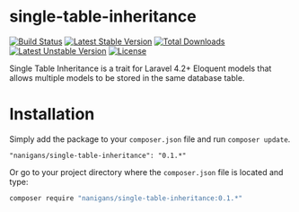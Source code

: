 single-table-inheritance
========================


[![Build Status](https://travis-ci.org/Nanigans/single-table-inheritance.png?branch=master)](https://travis-ci.org/Nanigans/single-table-inheritance)
[![Latest Stable Version](https://poser.pugx.org/nanigans/single-table-inheritance/v/stable.svg)](https://packagist.org/packages/nanigans/single-table-inheritance)
[![Total Downloads](https://poser.pugx.org/nanigans/single-table-inheritance/downloads.svg)](https://packagist.org/packages/nanigans/single-table-inheritance)
[![Latest Unstable Version](https://poser.pugx.org/nanigans/single-table-inheritance/v/unstable.svg)](https://packagist.org/packages/nanigans/single-table-inheritance)
[![License](https://poser.pugx.org/nanigans/single-table-inheritance/license.svg)](https://packagist.org/packages/nanigans/single-table-inheritance)

Single Table Inheritance is a trait for Laravel 4.2+ Eloquent models that allows multiple models to be stored in the same database table.



# Installation
Simply add the package to your `composer.json` file and run `composer update`.

```
"nanigans/single-table-inheritance": "0.1.*"
```

Or go to your project directory where the `composer.json` file is located and type:

```sh
composer require "nanigans/single-table-inheritance:0.1.*"
```
